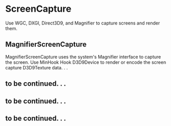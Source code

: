 # ScreenCapture

Use WGC, DXGI, Direct3D9, and Magnifier to capture screens and render them.

## MagnifierScreenCapture
MagnifierScreenCapture uses the system's Magnifier interface to capture the screen.
Use MinHook Hook D3D9Device to render or encode the screen capture D3D9Texture data. . .

## to be continued. . .

## to be continued. . .

## to be continued. . .
